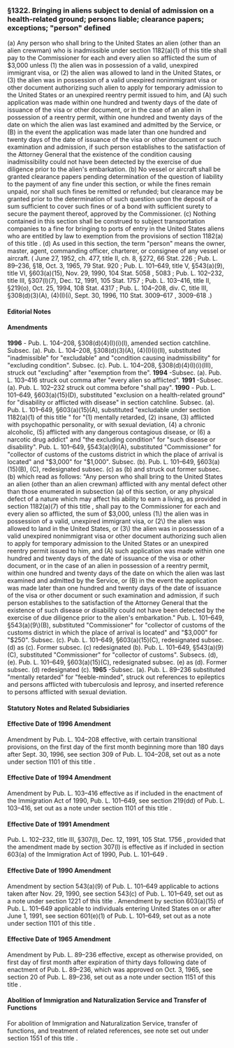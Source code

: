 <!--
url: https://uscode.house.gov/view.xhtml?req=granuleid:USC-prelim-title8-section1322&num=0&edition=prelim
date_accessed: 2024-07-28 23:45:41
-->
### §1322\. Bringing in aliens subject to denial of admission on a health\-related ground; persons liable; clearance papers; exceptions; "person" defined
 (a) Any person who shall bring to the United States an alien (other than an alien crewman) who is inadmissible under
 section 1182(a)(1\) of this title
 shall pay to the Commissioner for each and every alien so afflicted the sum of $3,000 unless (1\) the alien was in possession of a valid, unexpired immigrant visa, or (2\) the alien was allowed to land in the United States, or (3\) the alien was in possession of a valid unexpired nonimmigrant visa or other document authorizing such alien to apply for temporary admission to the United States or an unexpired reentry permit issued to him, and (A) such application was made within one hundred and twenty days of the date of issuance of the visa or other document, or in the case of an alien in possession of a reentry permit, within one hundred and twenty days of the date on which the alien was last examined and admitted by the Service, or (B) in the event the application was made later than one hundred and twenty days of the date of issuance of the visa or other document or such examination and admission, if such person establishes to the satisfaction of the Attorney General that the existence of the condition causing inadmissibility could not have been detected by the exercise of due diligence prior to the alien's embarkation.
 (b) No vessel or aircraft shall be granted clearance papers pending determination of the question of liability to the payment of any fine under this section, or while the fines remain unpaid, nor shall such fines be remitted or refunded; but clearance may be granted prior to the determination of such question upon the deposit of a sum sufficient to cover such fines or of a bond with sufficient surety to secure the payment thereof, approved by the Commissioner.
 (c) Nothing contained in this section shall be construed to subject transportation companies to a fine for bringing to ports of entry in the United States aliens who are entitled by law to exemption from the provisions of
 section 1182(a) of this title
 .
 (d) As used in this section, the term "person" means the owner, master, agent, commanding officer, charterer, or consignee of any vessel or aircraft.
 (
 June 27, 1952, ch. 477, title II, ch. 8, §272,
 66 Stat. 226
 ;
 Pub. L. 89–236,
 §18, Oct. 3, 1965,
 79 Stat. 920
 ;
 Pub. L. 101–649,
 title V, §543(a)(9\), title VI, §603(a)(15\), Nov. 29, 1990,
 104 Stat. 5058
 ,
 5083 
 ;
 Pub. L. 102–232,
 title III, §307(l)(7\), Dec. 12, 1991,
 105 Stat. 1757
 ;
 Pub. L. 103–416,
 title II, §219(o), Oct. 25, 1994,
 108 Stat. 4317
 ;
 Pub. L. 104–208,
 div. C, title III, §308(d)(3\)(A), (4\)(I)(i), Sept. 30, 1996,
 110 Stat. 3009–617
 ,
 3009\-618 
 .)
#### **Editorial Notes**
#### Amendments
**1996** 
 \-
 Pub. L. 104–208,
 §308(d)(4\)(I)(i)(I), amended section catchline.
 Subsec. (a).
 Pub. L. 104–208,
 §308(d)(3\)(A), (4\)(I)(i)(II), substituted "inadmissible" for "excludable" and "condition causing inadmissibility" for "excluding condition".
 Subsec. (c).
 Pub. L. 104–208,
 §308(d)(4\)(I)(i)(III), struck out "excluding" after "exemption from the".
**1994** 
 \-Subsec. (a).
 Pub. L. 103–416
 struck out comma after "every alien so afflicted".
**1991** 
 \-Subsec. (a).
 Pub. L. 102–232
 struck out comma before "shall pay".
**1990** 
 \-
 Pub. L. 101–649,
 §603(a)(15\)(D), substituted "exclusion on a health\-related ground" for "disability or afflicted with disease" in section catchline.
 Subsec. (a).
 Pub. L. 101–649,
 §603(a)(15\)(A), substituted "excludable under
 section 1182(a)(1\) of this title
 " for "(1\) mentally retarded, (2\) insane, (3\) afflicted with psychopathic personality, or with sexual deviation, (4\) a chronic alcoholic, (5\) afflicted with any dangerous contagious disease, or (6\) a narcotic drug addict" and "the excluding condition" for "such disease or disability".
 Pub. L. 101–649,
 §543(a)(9\)(A), substituted "Commissioner" for "collector of customs of the customs district in which the place of arrival is located" and "$3,000" for "$1,000".
 Subsec. (b).
 Pub. L. 101–649,
 §603(a)(15\)(B), (C), redesignated subsec. (c) as (b) and struck out former subsec. (b) which read as follows: "Any person who shall bring to the United States an alien (other than an alien crewman) afflicted with any mental defect other than those enumerated in subsection (a) of this section, or any physical defect of a nature which may affect his ability to earn a living, as provided in
 section 1182(a)(7\) of this title
 , shall pay to the Commissioner for each and every alien so afflicted, the sum of $3,000, unless (1\) the alien was in possession of a valid, unexpired immigrant visa, or (2\) the alien was allowed to land in the United States, or (3\) the alien was in possession of a valid unexpired nonimmigrant visa or other document authorizing such alien to apply for temporary admission to the United States or an unexpired reentry permit issued to him, and (A) such application was made within one hundred and twenty days of the date of issuance of the visa or other document, or in the case of an alien in possession of a reentry permit, within one hundred and twenty days of the date on which the alien was last examined and admitted by the Service, or (B) in the event the application was made later than one hundred and twenty days of the date of issuance of the visa or other document or such examination and admission, if such person establishes to the satisfaction of the Attorney General that the existence of such disease or disability could not have been detected by the exercise of due diligence prior to the alien's embarkation."
 Pub. L. 101–649,
 §543(a)(9\)(B), substituted "Commissioner" for "collector of customs of the customs district in which the place of arrival is located" and "$3,000" for "$250".
 Subsec. (c).
 Pub. L. 101–649,
 §603(a)(15\)(C), redesignated subsec. (d) as (c). Former subsec. (c) redesignated (b).
 Pub. L. 101–649,
 §543(a)(9\)(C), substituted "Commissioner" for "collector of customs".
 Subsecs. (d), (e).
 Pub. L. 101–649,
 §603(a)(15\)(C), redesignated subsec. (e) as (d). Former subsec. (d) redesignated (c).
**1965** 
 \-Subsec. (a).
 Pub. L. 89–236
 substituted "mentally retarded" for "feeble\-minded", struck out references to epileptics and persons afflicted with tuberculosis and leprosy, and inserted reference to persons afflicted with sexual deviation.
#### **Statutory Notes and Related Subsidiaries**
#### Effective Date of 1996 Amendment
 Amendment by
 Pub. L. 104–208
 effective, with certain transitional provisions, on the first day of the first month beginning more than 180 days after Sept. 30, 1996, see section 309 of
 Pub. L. 104–208,
 set out as a note under
 section 1101 of this title
 .
#### Effective Date of 1994 Amendment
 Amendment by
 Pub. L. 103–416
 effective as if included in the enactment of the Immigration Act of 1990,
 Pub. L. 101–649,
 see section 219(dd) of
 Pub. L. 103–416,
 set out as a note under
 section 1101 of this title
 .
#### Effective Date of 1991 Amendment
Pub. L. 102–232,
 title III, §307(l), Dec. 12, 1991,
 105 Stat. 1756
 , provided that the amendment made by section 307(l) is effective as if included in section 603(a) of the Immigration Act of 1990,
 Pub. L. 101–649
 .
#### Effective Date of 1990 Amendment
 Amendment by section 543(a)(9\) of
 Pub. L. 101–649
 applicable to actions taken after Nov. 29, 1990, see section 543(c) of
 Pub. L. 101–649,
 set out as a note under
 section 1221 of this title
 .
 Amendment by section 603(a)(15\) of
 Pub. L. 101–649
 applicable to individuals entering United States on or after June 1, 1991, see section 601(e)(1\) of
 Pub. L. 101–649,
 set out as a note under
 section 1101 of this title
 .
#### Effective Date of 1965 Amendment
 Amendment by
 Pub. L. 89–236
 effective, except as otherwise provided, on first day of first month after expiration of thirty days following date of enactment of
 Pub. L. 89–236,
 which was approved on Oct. 3, 1965, see section 20 of
 Pub. L. 89–236,
 set out as a note under
 section 1151 of this title
 .
#### Abolition of Immigration and Naturalization Service and Transfer of Functions
 For abolition of Immigration and Naturalization Service, transfer of functions, and treatment of related references, see note set out under
 section 1551 of this title
 .
